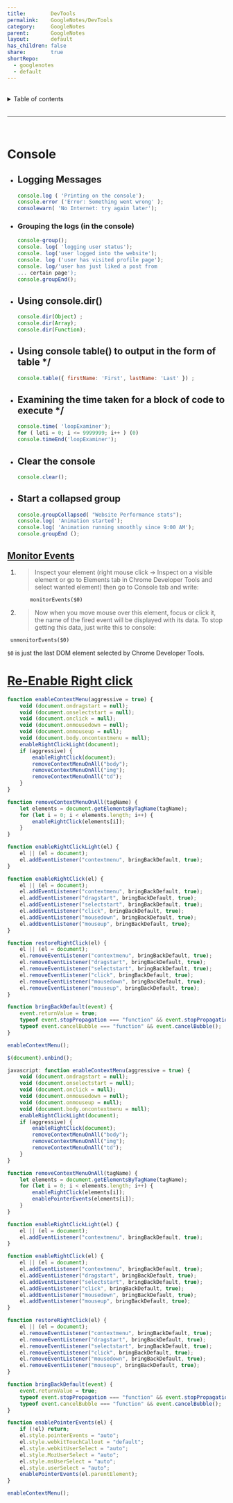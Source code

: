 ```yaml
---
title:        DevTools
permalink:    GoogleNotes/DevTools
category:     GoogleNotes
parent:       GoogleNotes
layout:       default
has_children: false
share:        true
shortRepo:
  - googlenotes
  - default
---
```


<br/>              

<details markdown="block">                    
<summary>                    
Table of contents                    
</summary>                    
{: .text-delta }                    
1. TOC                    
{:toc}                    
</details>

<br/>

---

<br/>

# Console

- ## Logging Messages

    ```javascript
    console.log ( 'Printing on the console');
    console.error ('Error: Something went wrong' );
    consolewarn( 'No Internet: try again later');
    ```

- ### Grouping the logs (in the console)

    ```javascript
    console-group();
    console. log( 'logging user status');
    console. log('user logged into the website');
    console. log ('user has visited profile page');
    console. log/'user has just liked a post from
    ... certain page');
    console.groupEnd();
    ```

- ## Using console.dir()

    ```javascript
    console.dir(Object) ;
    console.dir(Array);
    console.dir(Function);
    ```

- ## Using console table() to output in the form of table */

    ```javascript
    console.table({ firstName: 'First', lastName: 'Last' }) ;
    ```

- ## Examining the time taken for a block of code to execute */

    ```javascript
    console.time( 'loopExaminer');
    for ( leti = 0; i <= 9999999; i++ ) (0)
    console.timeEnd('loopExaminer');
    ```

- ## Clear the console

    ```javascript
    console.clear();
    ```

- ## Start a collapsed group

    ```javascript
    console.groupCollapsed( "Website Performance stats");
    console.log( 'Animation started');
    console.log( 'Animation running smoothly since 9:00 AM');
    console.groupEnd ();
    ```

## [Monitor Events](https://stackoverflow.com/questions/10213703/how-do-i-view-events-fired-on-an-element-in-chrome-devtools)

1. > Inspect your element (right mouse click → Inspect on a visible element or go to Elements tab in Chrome Developer Tools and select wanted element) then go to Console tab and write:
   ```shell
       monitorEvents($0)
   ```
2. > Now when you move mouse over this element, focus or click it, the name of the fired event will be displayed with its data.
   To stop getting this data, just write this to console:

  ```shell
   unmonitorEvents($0)
  ```

`$0` is just the last DOM element selected by Chrome Developer Tools.

# [Re-Enable Right click](https://stackoverflow.com/questions/21335136/how-to-re-enable-right-click-so-that-i-can-inspect-html-elements-in-chrome)

```javascript
function enableContextMenu(aggressive = true) {
    void (document.ondragstart = null);
    void (document.onselectstart = null);
    void (document.onclick = null);
    void (document.onmousedown = null);
    void (document.onmouseup = null);
    void (document.body.oncontextmenu = null);
    enableRightClickLight(document);
    if (aggressive) {
        enableRightClick(document);
        removeContextMenuOnAll("body");
        removeContextMenuOnAll("img");
        removeContextMenuOnAll("td");
    }
}

function removeContextMenuOnAll(tagName) {
    let elements = document.getElementsByTagName(tagName);
    for (let i = 0; i < elements.length; i++) {
        enableRightClick(elements[i]);
    }
}

function enableRightClickLight(el) {
    el || (el = document);
    el.addEventListener("contextmenu", bringBackDefault, true);
}

function enableRightClick(el) {
    el || (el = document);
    el.addEventListener("contextmenu", bringBackDefault, true);
    el.addEventListener("dragstart", bringBackDefault, true);
    el.addEventListener("selectstart", bringBackDefault, true);
    el.addEventListener("click", bringBackDefault, true);
    el.addEventListener("mousedown", bringBackDefault, true);
    el.addEventListener("mouseup", bringBackDefault, true);
}

function restoreRightClick(el) {
    el || (el = document);
    el.removeEventListener("contextmenu", bringBackDefault, true);
    el.removeEventListener("dragstart", bringBackDefault, true);
    el.removeEventListener("selectstart", bringBackDefault, true);
    el.removeEventListener("click", bringBackDefault, true);
    el.removeEventListener("mousedown", bringBackDefault, true);
    el.removeEventListener("mouseup", bringBackDefault, true);
}

function bringBackDefault(event) {
    event.returnValue = true;
    typeof event.stopPropagation === "function" && event.stopPropagation();
    typeof event.cancelBubble === "function" && event.cancelBubble();
}

enableContextMenu();
```

```javascript
$(document).unbind();
```

```javascript
javascript: function enableContextMenu(aggressive = true) {
    void (document.ondragstart = null);
    void (document.onselectstart = null);
    void (document.onclick = null);
    void (document.onmousedown = null);
    void (document.onmouseup = null);
    void (document.body.oncontextmenu = null);
    enableRightClickLight(document);
    if (aggressive) {
        enableRightClick(document);
        removeContextMenuOnAll("body");
        removeContextMenuOnAll("img");
        removeContextMenuOnAll("td");
    }
}

function removeContextMenuOnAll(tagName) {
    let elements = document.getElementsByTagName(tagName);
    for (let i = 0; i < elements.length; i++) {
        enableRightClick(elements[i]);
        enablePointerEvents(elements[i]);
    }
}

function enableRightClickLight(el) {
    el || (el = document);
    el.addEventListener("contextmenu", bringBackDefault, true);
}

function enableRightClick(el) {
    el || (el = document);
    el.addEventListener("contextmenu", bringBackDefault, true);
    el.addEventListener("dragstart", bringBackDefault, true);
    el.addEventListener("selectstart", bringBackDefault, true);
    el.addEventListener("click", bringBackDefault, true);
    el.addEventListener("mousedown", bringBackDefault, true);
    el.addEventListener("mouseup", bringBackDefault, true);
}

function restoreRightClick(el) {
    el || (el = document);
    el.removeEventListener("contextmenu", bringBackDefault, true);
    el.removeEventListener("dragstart", bringBackDefault, true);
    el.removeEventListener("selectstart", bringBackDefault, true);
    el.removeEventListener("click", bringBackDefault, true);
    el.removeEventListener("mousedown", bringBackDefault, true);
    el.removeEventListener("mouseup", bringBackDefault, true);
}

function bringBackDefault(event) {
    event.returnValue = true;
    typeof event.stopPropagation === "function" && event.stopPropagation();
    typeof event.cancelBubble === "function" && event.cancelBubble();
}

function enablePointerEvents(el) {
    if (!el) return;
    el.style.pointerEvents = "auto";
    el.style.webkitTouchCallout = "default";
    el.style.webkitUserSelect = "auto";
    el.style.MozUserSelect = "auto";
    el.style.msUserSelect = "auto";
    el.style.userSelect = "auto";
    enablePointerEvents(el.parentElement);
}

enableContextMenu();
```